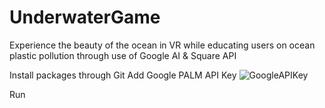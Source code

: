 # UnderwaterGame
Experience the beauty of the ocean in VR while educating users on ocean plastic pollution through use of Google AI & Square API

Install packages through Git
Add Google PALM API Key
![GoogleAPIKey](https://github.com/petersun825/UnderwaterGame/assets/33887715/4f81282b-e404-4610-b491-4e54b124860c)

Run



